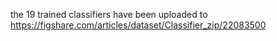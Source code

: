 the 19 trained classifiers have been uploaded to https://figshare.com/articles/dataset/Classifier_zip/22083500
